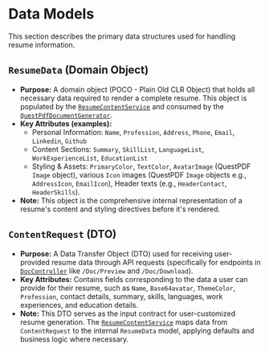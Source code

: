 # Data Models

This section describes the primary data structures used for handling resume information.

## `ResumeData` (Domain Object)

*   **Purpose:** A domain object (POCO - Plain Old CLR Object) that holds all necessary data required to render a complete resume. This object is populated by the [`ResumeContentService`](../ApplicationServices/ResumeContentService.md) and consumed by the [`QuestPdfDocumentGenerator`](../ApplicationServices/QuestPdfDocumentGenerator.md).
*   **Key Attributes (examples):**
    *   Personal Information: `Name`, `Profession`, `Address`, `Phone`, `Email`, `Linkedin`, `Github`
    *   Content Sections: `Summary`, `SkillList`, `LanguageList`, `WorkExperienceList`, `EducationList`
    *   Styling & Assets: `PrimaryColor`, `TextColor`, `AvatarImage` (QuestPDF `Image` object), various `Icon` images (QuestPDF `Image` objects e.g., `AddressIcon`, `EmailIcon`), Header texts (e.g., `HeaderContact`, `HeaderSkills`).
*   **Note:** This object is the comprehensive internal representation of a resume's content and styling directives before it's rendered.

## `ContentRequest` (DTO)

*   **Purpose:** A Data Transfer Object (DTO) used for receiving user-provided resume data through API requests (specifically for endpoints in [`DocController`](../API/DocController_Endpoints.md) like `/Doc/Preview` and `/Doc/Download`).
*   **Key Attributes:** Contains fields corresponding to the data a user can provide for their resume, such as `Name`, `Base64avatar`, `ThemeColor`, `Profession`, contact details, summary, skills, languages, work experiences, and education details.
*   **Note:** This DTO serves as the input contract for user-customized resume generation. The [`ResumeContentService`](../ApplicationServices/ResumeContentService.md) maps data from `ContentRequest` to the internal `ResumeData` model, applying defaults and business logic where necessary.
```
